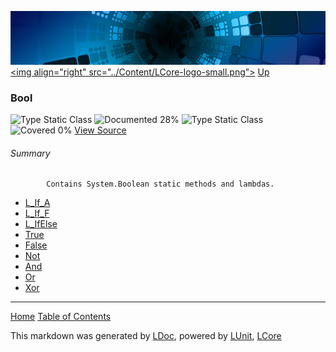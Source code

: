 ![](../Content/LCore-banner-small.png "")
[&lt;img align=&quot;right&quot; src=&quot;../Content/LCore-logo-small.png&quot;&gt;](../../README.md)
[Up](../L.md)

### Bool
![Type Static Class](http://b.repl.ca/v1/Type-Static%20Class-lightgrey.png "") ![Documented 28%](http://b.repl.ca/v1/Documented-28%25-red.png "")
![Type Static Class](http://b.repl.ca/v1/Type-Static%20Class-lightgrey.png "") ![Covered 0%](http://b.repl.ca/v1/Covered-0%25-red.png "")
[View Source](../Extensions/Methods/L.cs#L)

###### Summary

            Contains System.Boolean static methods and lambdas.
            
 - [L_If_A](Bool_L_If_A.md)
 - [L_If_F](Bool_L_If_F.md)
 - [L_IfElse](Bool_L_IfElse.md)
 - [True](Bool_True.md)
 - [False](Bool_False.md)
 - [Not](Bool_Not.md)
 - [And](Bool_And.md)
 - [Or](Bool_Or.md)
 - [Xor](Bool_Xor.md)



---

[Home](../../README.md) [Table of Contents](../../TableOfContents.md)

This markdown was generated by [LDoc](https://github.com/CodeSingularity/LDoc), powered by [LUnit](https://github.com/CodeSingularity/LUnit), [LCore](https://github.com/CodeSingularity/LCore)
